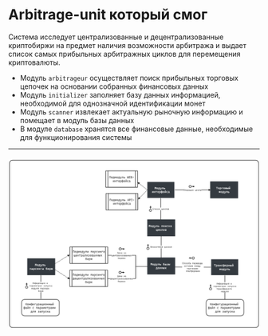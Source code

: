 # Arbitrage-unit который смог

Система исследует централизованные и децентрализованные криптобиржи на предмет наличия возможности арбитража и выдает список самых прибыльных арбитражных циклов для перемещения криптовалюты.

- Модуль `arbitrageur` осуществляет поиск прибыльных торговых цепочек на основании собранных финансовых данных
- Модуль `initializer` заполняет базу данных информацией, необходимой для однозначной идентификации монет
- Модуль `scanner` извлекает актуальную рыночную информацию и помещает в модуль базы данных
- В модуле `database` хранятся все финансовые данные, необходимые для функционирования системы

____

<h4 align="center">
  <img alt="schema" src="schemas/system.png">
</h4>
